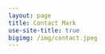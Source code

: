 ```yaml
---
layout: page
title: Contact Mark
use-site-title: true
bigimg: /img/contact.jpeg
---
```


<script charset="utf-8" type="text/javascript" src="//js-eu1.hsforms.net/forms/embed/v2.js"></script>
<script>
  hbspt.forms.create({
    region: "eu1",
    portalId: "25884101",
    formId: "ca274645-4a3b-4ca9-b81e-83b309c4430b"
  });
</script>
